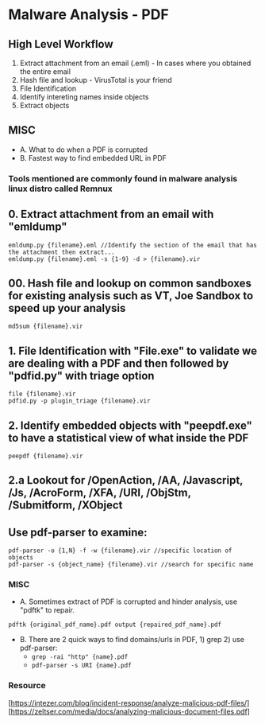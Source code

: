 # Malware Analysis - PDF

## High Level Workflow
1. Extract attachment from an email (.eml) - In cases where you obtained the entire email
1. Hash file and lookup - VirusTotal is your friend 
1. File Identification
1. Identify intereting names inside objects
1. Extract objects
    
## MISC
  - A. What to do when a PDF is corrupted
  - B. Fastest way to find embedded URL in PDF

### Tools mentioned are commonly found in malware analysis linux distro called Remnux 

## 0. Extract attachment from an email with "emldump"
```
emldump.py {filename}.eml //Identify the section of the email that has the attachment then extract...
emldump.py {filename}.eml -s {1-9} -d > {filename}.vir
```

## 00. Hash file and lookup on common sandboxes for existing analysis such as VT, Joe Sandbox to speed up your analysis
```
md5sum {filename}.vir
```
## 1. File Identification with "File.exe" to validate we are dealing with a PDF and then followed by "pdfid.py" with triage option
```
file {filename}.vir
pdfid.py -p plugin_triage {filename}.vir
```
## 2. Identify embedded objects with "peepdf.exe" to have a statistical view of what inside the PDF
```
peepdf {filename}.vir
```
## 2.a Lookout for /OpenAction, /AA, /Javascript, /Js, /AcroForm, /XFA, /URI, /ObjStm, /Submitform, /XObject

## Use pdf-parser to examine:
```
pdf-parser -o {1,N} -f -w {filename}.vir //specific location of objects
pdf-parser -s {object_name} {filename}.vir //search for specific name
```

### MISC
- A. Sometimes extract of PDF is corrupted and hinder analysis, use "pdftk" to repair.
```
pdftk {original_pdf_name}.pdf output {repaired_pdf_name}.pdf
```
- B. There are 2 quick ways to find domains/urls in PDF, 1) grep 2) use pdf-parser:
  - `grep -rai "http" {name}.pdf`
  - `pdf-parser -s URI {name}.pdf`

### Resource 
[https://intezer.com/blog/incident-response/analyze-malicious-pdf-files/]
[https://zeltser.com/media/docs/analyzing-malicious-document-files.pdf]
